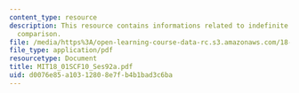 ```yaml
---
content_type: resource
description: This resource contains informations related to indefinite integrals and
  comparison.
file: /media/https%3A/open-learning-course-data-rc.s3.amazonaws.com/18-01sc-single-variable-calculus-fall-2010/d0076e85a10312808e7fb4b1bad3c6ba_MIT18_01SCF10_Ses92a.pdf
file_type: application/pdf
resourcetype: Document
title: MIT18_01SCF10_Ses92a.pdf
uid: d0076e85-a103-1280-8e7f-b4b1bad3c6ba
---
```

